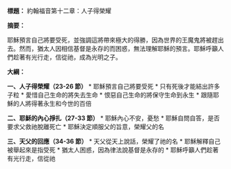 **標題：** 約翰福音第十二章：人子得榮耀

**摘要：**

耶穌預言自己將要受死，並強調這將帶來極大的得勝，因為世界的王魔鬼將被趕出去。然而，猶太人因相信基督是永存的而困惑，無法理解耶穌的預言。耶穌呼籲人們趁著有光行走，信從祂，成為光明之子。

**大綱：**

**一、人子得榮耀（23-26 節）**
    * 耶穌預言自己將要受死
    * 只有死後才能結出許多子粒
    * 愛惜自己生命的將失去生命
    * 恨惡自己生命的將保守生命到永生
    * 跟隨耶穌的人將得著永生和今世的百倍

**二、耶穌的內心掙扎（27-33 節）**
    * 耶穌內心不安，憂愁
    * 耶穌自問自答，是否要求父救祂脫離死亡
    * 耶穌決定順服父的旨意，榮耀父的名

**三、天父的回應（34-36 節）**
    * 天父從天上說話，榮耀了祂的名
    * 耶穌解釋自己被舉起來是指受死
    * 猶太人困惑，因為律法說基督是永存的
    * 耶穌呼籲人們趁著有光行走，信從祂